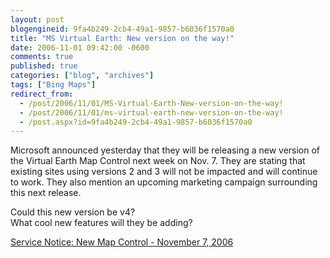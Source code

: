 ```yaml
---
layout: post
blogengineid: 9fa4b249-2cb4-49a1-9857-b6036f1570a0
title: "MS Virtual Earth: New version on the way!"
date: 2006-11-01 09:42:00 -0600
comments: true
published: true
categories: ["blog", "archives"]
tags: ["Bing Maps"]
redirect_from: 
  - /post/2006/11/01/MS-Virtual-Earth-New-version-on-the-way!
  - /post/2006/11/01/ms-virtual-earth-new-version-on-the-way!
  - /post.aspx?id=9fa4b249-2cb4-49a1-9857-b6036f1570a0
---
```

<!-- more -->


Microsoft announced yesterday that they will be releasing a new version of the Virtual Earth Map Control next week on Nov. 7. They are stating that existing sites using versions 2 and 3 will not be impacted and will continue to work. They also mention an upcoming marketing campaign surrounding this next release.



Could this new version be v4?<br />
What cool new features will they be adding?



<a href="http://blogs.msdn.com/virtualearth/archive/2006/10/31/service-notice-new-map-control-november-7-2006.aspx">Service Notice: New Map Control - November 7, 2006</a>


